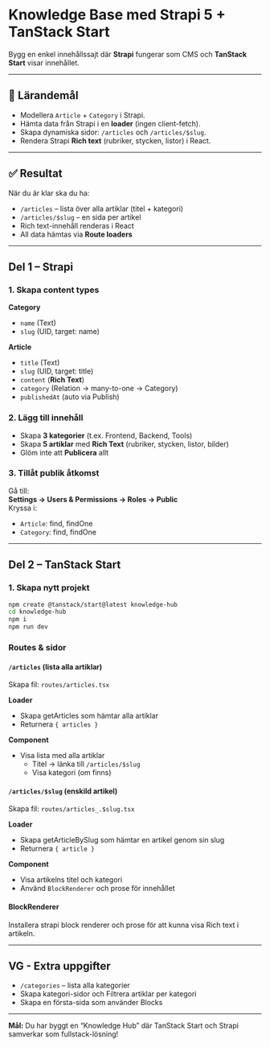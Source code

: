 # **Knowledge Base** med Strapi 5 + TanStack Start

Bygg en enkel innehållssajt där **Strapi** fungerar som CMS och **TanStack Start** visar innehållet.

---

## 🎯 Lärandemål

- Modellera `Article` + `Category` i Strapi.
- Hämta data från Strapi i en **loader** (ingen client-fetch).
- Skapa dynamiska sidor: `/articles` och `/articles/$slug`.
- Rendera Strapi **Rich text** (rubriker, stycken, listor) i React.

---

## ✅ Resultat

När du är klar ska du ha:

- `/articles` – lista över alla artiklar (titel + kategori)
- `/articles/$slug` – en sida per artikel
- Rich text-innehåll renderas i React
- All data hämtas via **Route loaders**

---

## Del 1 – Strapi

### 1. Skapa content types

**Category**

- `name` (Text)
- `slug` (UID, target: name)

**Article**

- `title` (Text)
- `slug` (UID, target: title)
- `content` (**Rich Text**)
- `category` (Relation → many-to-one → Category)
- `publishedAt` (auto via Publish)

### 2. Lägg till innehåll

- Skapa **3 kategorier** (t.ex. Frontend, Backend, Tools)
- Skapa **5 artiklar** med **Rich Text** (rubriker, stycken, listor, bilder)
- Glöm inte att **Publicera** allt

### 3. Tillåt publik åtkomst

Gå till:  
**Settings → Users & Permissions → Roles → Public**  
Kryssa i:

- `Article`: find, findOne
- `Category`: find, findOne

---

## Del 2 – TanStack Start

### 1. Skapa nytt projekt

```bash
npm create @tanstack/start@latest knowledge-hub
cd knowledge-hub
npm i
npm run dev
```

### Routes & sidor

#### `/articles` (lista alla artiklar)

Skapa fil: `routes/articles.tsx`

**Loader**

- Skapa getArticles som hämtar alla artiklar
- Returnera `{ articles }`

**Component**

- Visa lista med alla artiklar
  - Titel → länka till `/articles/$slug`
  - Visa kategori (om finns)

#### `/articles/$slug` (enskild artikel)

Skapa fil: `routes/articles_.$slug.tsx`

**Loader**

- Skapa getArticleBySlug som hämtar en artikel genom sin slug
- Returnera `{ article }`

**Component**

- Visa artikelns titel och kategori
- Använd `BlockRenderer` och prose för innehållet

#### BlockRenderer

Installera strapi block renderer och prose för att kunna visa Rich text
i artikeln.

---

## VG - Extra uppgifter

- `/categories` – lista alla kategorier
- Skapa kategori-sidor och Filtrera artiklar per kategori
- Skapa en första-sida som använder Blocks

---

**Mål:** Du har byggt en “Knowledge Hub” där TanStack Start och Strapi samverkar som fullstack-lösning!
